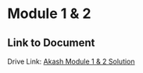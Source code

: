 # Module 1 & 2 
## Link to Document  

Drive Link: [Akash Module 1 & 2 Solution](https://drive.google.com/file/d/1eFl8Il7Y0Nlxw8-nMZJsmPktKmF16arw/view?usp=sharing)
